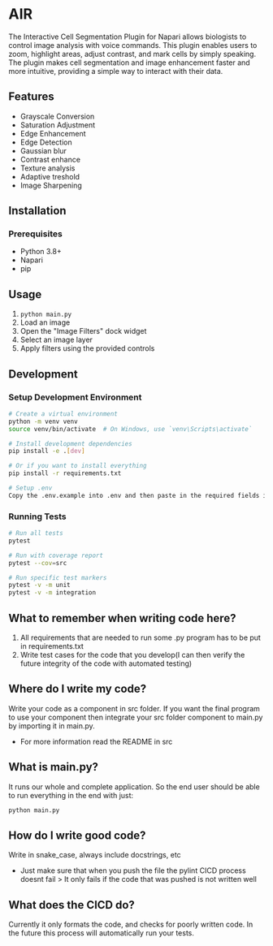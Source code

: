 # AIR
The Interactive Cell Segmentation Plugin for Napari allows biologists to control image analysis with voice commands. This plugin enables users to zoom, highlight areas, adjust contrast, and mark cells by simply speaking. The plugin makes cell segmentation and image enhancement faster and more intuitive, providing a simple way to interact with their data.

## Features

- Grayscale Conversion
- Saturation Adjustment
- Edge Enhancement
- Edge Detection
- Gaussian blur
- Contrast enhance 
- Texture analysis
- Adaptive treshold
- Image Sharpening

## Installation

### Prerequisites

- Python 3.8+
- Napari
- pip

## Usage

1. `python main.py`
2. Load an image
3. Open the "Image Filters" dock widget
4. Select an image layer
5. Apply filters using the provided controls

## Development

### Setup Development Environment

```bash
# Create a virtual environment
python -m venv venv
source venv/bin/activate  # On Windows, use `venv\Scripts\activate`

# Install development dependencies
pip install -e .[dev]

# Or if you want to install everything
pip install -r requirements.txt

# Setup .env 
Copy the .env.example into .env and then paste in the required fields into that .env file.
```

### Running Tests

```bash
# Run all tests
pytest

# Run with coverage report
pytest --cov=src

# Run specific test markers
pytest -v -m unit
pytest -v -m integration
```

## What to remember when writing code here?
1) All requirements that are needed to run some .py program has to be put in requirements.txt
2) Write test cases for the code that you develop(I can then verify the future integrity of the code with automated testing)
## Where do I write my code?
Write your code as a component in src folder. If you want the final program to use your component then integrate your src folder component to main.py by importing it in main.py.
- For more information read the README in src
## What is main.py?
It runs our whole and complete application. So the end user should be able to run everything in the end with just:
```sh
python main.py
```
## How do I write good code?
Write in snake_case, always include docstrings, etc 
- Just make sure that when you push the file the pylint CICD process doesnt fail > It only fails if the code that was pushed is not written well
## What does the CICD do?
Currently it only formats the code, and checks for poorly written code. In the future this process will automatically run your tests.

